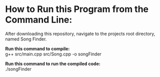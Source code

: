 # How to Run this Program from the Command Line:
After downloading this repository, navigate to the projects root directory, named Song Finder.

**Run this command to compile:**<br>
g++ src/main.cpp src/Song.cpp -o songFinder

**Run this command to run the compiled code:**<br>
./songFinder
